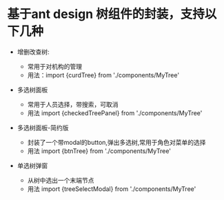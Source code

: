 # 基于ant design 树组件的封装，支持以下几种
- 增删改查树:
    - 常用于对机构的管理
    - 用法：import {curdTree} from './components/MyTree'

- 多选树面板
    - 常用于人员选择，带搜索，可取消
    - 用法 import {checkedTreePanel} from './components/MyTree'

- 多选树面板-简约版
    - 封装了一个带modal的button,弹出多选树,常用于角色对菜单的选择
    - 用法 import {btnTree} from './components/MyTree'

- 单选树弹窗
    - 从树中选出一个末端节点
    - 用法 import {treeSelectModal} from './components/MyTree'